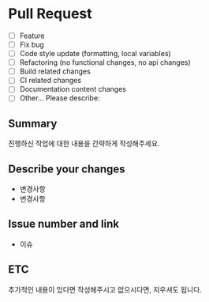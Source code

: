 # Pull Request

- [ ] Feature
- [ ] Fix bug
- [ ] Code style update (formatting, local variables)
- [ ] Refactoring (no functional changes, no api changes)
- [ ] Build related changes
- [ ] CI related changes
- [ ] Documentation content changes
- [ ] Other... Please describe:

## Summary

진행하신 작업에 대한 내용을 간략하게 작성해주세요.

## Describe your changes

- 변경사항
- 변경사항

## Issue number and link

- 이슈

## ETC

추가적인 내용이 있다면 작성해주시고 없으시다면, 지우셔도 됩니다.
